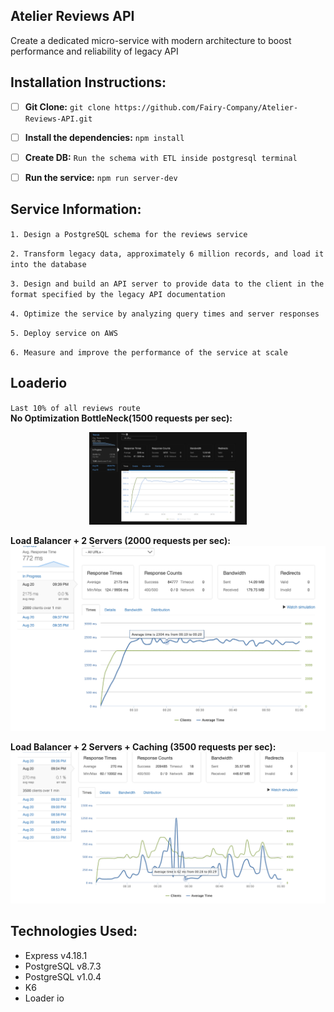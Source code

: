 ## Atelier Reviews API

Create a dedicated micro-service with modern architecture to boost performance and reliability of legacy API

## Installation Instructions:

- [ ] **Git Clone:** `git clone https://github.com/Fairy-Company/Atelier-Reviews-API.git`


- [ ] **Install the dependencies:**
`npm install`


- [ ] **Create DB:**
`Run the schema with ETL inside postgresql terminal`


- [ ] **Run the service:**
`npm run server-dev`

## Service Information:

`1. Design a PostgreSQL schema for the reviews service`

`2. Transform legacy data, approximately 6 million records, and load it into the database`

`3. Design and build an API server to provide data to the client in the format specified by the legacy API documentation`

`4. Optimize the service by analyzing query times and server responses`

`5. Deploy service on AWS`

`6. Measure and improve the performance of the service at scale`

## Loaderio
`Last 10% of all reviews route`
</br>
**No Optimization BottleNeck(1500 requests per sec):**

<p align="center">
<img src="/assets/1500RPS-NO.png" alt="1500 requests per sec with No optimization" width="50%"/>
</p>

**Load Balancer + 2 Servers (2000 requests per sec):**
![2000 requests per sec with Load Balancer(NGINX) and two servers](/assets/2LB2000RPS.png)

**Load Balancer + 2 Servers + Caching (3500 requests per sec):**
![3500 requests per sec with Load Balancer(NGINX), two servers, and NGINX caching](/assets/2LBC3500RPS.png)

## Technologies Used:

- Express v4.18.1
- PostgreSQL v8.7.3
- PostgreSQL v1.0.4
- K6
- Loader io



